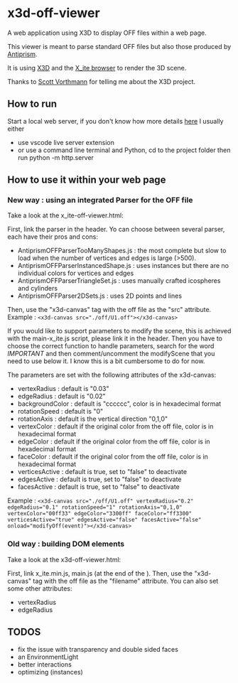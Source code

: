 # x3d-off-viewer
A web application using X3D to display OFF files within a web page.

This viewer is meant to parse standard OFF files but also those produced by [Antiprism](http://www.antiprism.com).

It is using [X3D](www.x3dom.org) and the [X_ite browser](https://create3000.github.io/x_ite) to render the 3D scene.

Thanks to [Scott Vorthmann](https://github.com/vorth) for telling me about the X3D project.

## How to run

Start a local web server, if you don't know how more details [here](https://create3000.github.io/x_ite/setup-a-localhost-server/)
I usually either
- use vscode live server extension
- or use a command line terminal and Python, cd to the project folder then run python -m http.server


## How to use it within your web page

### New way : using an integrated Parser for the OFF file
Take a look at the x_ite-off-viewer.html:

First, link the parser in the header. Yo can choose between several parser, each have their pros and cons:
- AntiprismOFFParserTooManyShapes.js : the most complete but slow to load when the number of vertices and edges is large (>500).
- AntiprismOFFParserInstancedShape.js : uses instances but there are no individual colors for vertices and edges
- AntiprismOFFParserTriangleSet.js : uses manually crafted icospheres and cylinders
- AntiprismOFFParser2DSets.js : uses 2D points and lines

Then, use the "x3d-canvas" tag with the off file as the "src" attribute.
Example : `<x3d-canvas src="./off/U1.off"></x3d-canvas>`

If you would like to support parameters to modify the scene, this is achieved with the main-x_ite.js script, please link it in the header.
Then you have to choose the correct function to handle parameters, search for the word *IMPORTANT* and then comment/uncomment the modifyScene that you need to use below it. I know this is a bit cumbersome to do for now.

The parameters are set with the following attributes of the x3d-canvas:
- vertexRadius : default is "0.03"
- edgeRadius : default is "0.02"
- backgroundColor :  default is "cccccc", color is in hexadecimal format
- rotationSpeed : default is "0"
- rotationAxis : default is the vertical direction "0,1,0"
- vertexColor : default if the original color from the off file, color is in hexadecimal format
- edgeColor : default if the original color from the off file, color is in hexadecimal format
- faceColor : default if the original color from the off file, color is in hexadecimal format
- verticesActive : default is true, set to "false" to deactivate
- edgesActive : default is true, set to "false" to deactivate 
- facesActive : default is true, set to "false" to deactivate 

Example : `<x3d-canvas src="./off/U1.off" vertexRadius="0.2" edgeRadius="0.1" rotationSpeed="1" rotationAxis="0,1,0" vertexColor="00ff33" edgeColor="3300ff" faceColor="ff3300" verticesActive="true" edgesActive="false" facesActive="false" onload="modifyOff(event)"></x3d-canvas>`

### Old way : building DOM elements
Take a look at the x3d-off-viewer.html:

First, link x_ite.min.js, main.js (at the end of the <body>).
Then, use the "x3d-canvas" tag with the off file as the "filename" attribute.
You can also set some other attributes:
- vertexRadius
- edgeRadius

## TODOS
- fix the issue with transparency and double sided faces
- an EnvironmentLight
- better interactions
- optimizing (instances)
